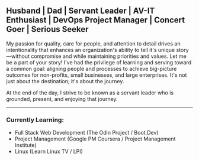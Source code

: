 ## Husband | Dad | Servant Leader | AV-IT Enthusiast | DevOps Project Manager | Concert Goer | Serious Seeker

My passion for quality, care for people, and attention to detail drives an intentionality that enhances an organization's ability to tell it's unique story—without compromise and while maintaining priorities and values. Let me be a part of your story! I've had the privilege of learning and serving toward a common goal: aligning people and processes to achieve big-picture outcomes for non-profits, small businesses, and large enterprises. It's not just about the destination; it's about the journey.

At the end of the day, I strive to be known as a servant leader who is grounded, present, and enjoying that journey.

---

### Currently Learning: 
- Full Stack Web Development (The Odin Project / Boot.Dev)
- Project Management (Google PM Coursera / Project Management Institute)
- Linux (Learn Linux TV / LPI)

<!--
**jonathonriggert/jonathonriggert** is a ✨ _special_ ✨ repository because its `README.md` (this file) appears on your GitHub profile.

Here are some ideas to get you started:

- 🔭 I’m currently working on ...
- 🌱 I’m currently learning ...
- 👯 I’m looking to collaborate on ...
- 🤔 I’m looking for help with ...
- 💬 Ask me about ...
- 📫 How to reach me: ...
- 😄 Pronouns: ...
- ⚡ Fun fact: ...
-->
